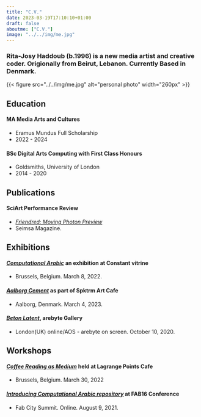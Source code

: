 ```yaml
---
title: "C.V."
date: 2023-03-19T17:10:10+01:00
draft: false
aboutme: ["C.V."]
image: "../../img/me.jpg"
---
```


### Rita-Josy Haddoub (b.1996) is a new media artist and creative coder. Origionally from Beirut, Lebanon. Currently Based in Denmark. 
{{< figure src="../../img/me.jpg" alt="personal photo"  width="260px" >}}


## Education 

#### MA  Media Arts and Cultures 

* Eramus Mundus Full Scholarship
* 2022 - 2024

#### BSc Digital Arts Computing with First Class Honours

* Goldsmiths, University of London
* 2014 - 2020


## Publications

#### SciArt Performance Review

* [*Friendred: Moving Photon Preview*][seisma]
* Seimsa Magazine. 

## Exhibitions

#### [*Computational Arabic*][constantv] an exhibition at **Constant vitrine**
* Brussels, Belgium. March 8, 2022.

#### <ins>*Aalborg Cement*</ins> as part of **Spktrm Art Cafe**
* Aalborg, Denmark. March 4, 2023. 

#### [*Beton Latent*][aol], **arebyte Gallery**
* London(UK) online/AOS - arebyte on screen. October 10, 2020. 
  

## Workshops 

#### [*Coffee Reading as Medium*][lgp] held at **Lagrange Points Cafe**
* Brussels, Belgium. March 30, 2022

#### [*Introducing Computational Arabic repository*][Fab] at **FAB16 Conference**
* Fab City Summit. Online. August 9, 2021. 
 
[seisma]:https://seismamag.com/theatre-dance/friendred 
[constantv]:https://constantvzw.org/site/Constant_V-Computational-Arabic,3563.html
[aol]:https://aos.arebyte.com/contents/remote-latency/ 
[lgp]:https://fb.me/e/2kNu4RHcw 
[Fab]:https://fab16.sched.com/event/litR/computational-arabic-engarabic 

 
